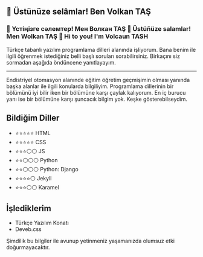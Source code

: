 ## 👋 Üstünüze selâmlar! Ben Volkan TAŞ
### 👋 Үстіңiзге сәлемтер! Мен Волкан TAŞ 👋 Üstüňüze salamlar! Men Wolkan TAŞ 👋 Hi to you! I'm Volcaun TASH

Türkçe tabanlı yazılım programlama dilleri alanında işliyorum. Bana benim ile ilgili öğrenmek istediğiniz belli başlı soruları sorabilirsiniz. Birkaçını siz sormadan aşağıda öndüncene yanıtlayayım.


---  

Endistriyel otomasyon alanınde eğitim öğretim geçmişimin olması yanında başka alanlar ile ilgili konularda bilgiliyim. Programlama dillerinin bir bölümünü iyi bilir iken bir bölümüne karşı çaylak kalıyorum. En iç burucu yanı ise bir bölümüne karşı şuncacık bilgim yok. Keşke gösterebilseydim.

## Bildiğim Diller

- ⭐⭐⭐⭐⭐ HTML  
- ⭐⭐⭐⭐⭐ CSS  
- ⭐⭐⭐⚪⚪ JS  
- ⭐⭐⚪⚪⚪ Python  
- ⭐⭐⚪⚪⚪ Python: Django  
- ⭐⭐⭐⭐⚪ Jekyll  
- ⭐⭐⭐⚪⚪ Karamel  

## İşlediklerim

- Türkçe Yazılım Konatı  
- Deveb.css

Şimdilik bu bilgiler ile avunup yetinmeniz yaşamanızda olumsuz etki doğurmayacaktır.
<!--
**volkantash/volkantash** is a ✨ _special_ ✨ repository because its `README.md` (this file) appears on your GitHub profile.

Here are some ideas to get you started:

- 🔭 I’m currently working on ...
- 🌱 I’m currently learning ...
- 👯 I’m looking to collaborate on ...
- 🤔 I’m looking for help with ...
- 💬 Ask me about ...
- 📫 How to reach me: ...
- 😄 Pronouns: ...
- ⚡ Fun fact: ...
-->
